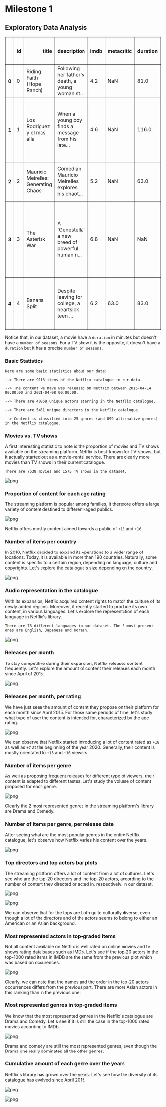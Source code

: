 # Milestone 1
## Exploratory Data Analysis





<div>
<table border="1" class="dataframe">
  <thead>
    <tr style="text-align: right;">
      <th></th>
      <th>id</th>
      <th>title</th>
      <th>description</th>
      <th>imdb</th>
      <th>metacritic</th>
      <th>duration</th>
      <th>number of seasons</th>
      <th>audio</th>
      <th>family friendly</th>
      <th>age rating</th>
      <th>release date on Netflix</th>
      <th>actual_release_year</th>
      <th>actors</th>
      <th>directors</th>
      <th>countries</th>
      <th>genres</th>
      <th>alternate genres</th>
      <th>month</th>
      <th>year</th>
    </tr>
  </thead>
  <tbody>
    <tr>
      <th>0</th>
      <td>0</td>
      <td>Riding Faith (Hope Ranch)</td>
      <td>Following her father's death, a young woman st...</td>
      <td>4.2</td>
      <td>NaN</td>
      <td>81.0</td>
      <td>NaN</td>
      <td>English</td>
      <td>False</td>
      <td>10+</td>
      <td>2020-06-17</td>
      <td>2020</td>
      <td>[0, 1, 2, 3, 4]</td>
      <td>[5]</td>
      <td>[0, 1, 2, 3, 4, 5, 6, 7, 8, 9, 10, 11, 12, 13,...</td>
      <td>[0, 1]</td>
      <td>[2, 3, 4, 5]</td>
      <td>6</td>
      <td>2020</td>
    </tr>
    <tr>
      <th>1</th>
      <td>1</td>
      <td>Los Rodriguez y el mas alla</td>
      <td>When a young boy finds a message from his late...</td>
      <td>4.6</td>
      <td>NaN</td>
      <td>116.0</td>
      <td>NaN</td>
      <td>European Spanish</td>
      <td>False</td>
      <td>10+</td>
      <td>2020-03-22</td>
      <td>2019</td>
      <td>[6, 7, 8, 9, 10, 11, 12, 13, 14, 15, 16, 17]</td>
      <td>[18]</td>
      <td>[15, 16, 17, 18, 19, 20, 21, 22, 23, 24, 25, 2...</td>
      <td>[6, 1, 7]</td>
      <td>[8, 9, 10, 11, 12, 13, 14, 15, 16, 17, 18]</td>
      <td>3</td>
      <td>2020</td>
    </tr>
    <tr>
      <th>2</th>
      <td>2</td>
      <td>Mauricio Meirelles: Generating Chaos</td>
      <td>Comedian Mauricio Meirelles explores his chaot...</td>
      <td>5.2</td>
      <td>NaN</td>
      <td>63.0</td>
      <td>NaN</td>
      <td>Brazilian Portuguese</td>
      <td>False</td>
      <td>18+</td>
      <td>2020-04-16</td>
      <td>2020</td>
      <td>[19]</td>
      <td>[20]</td>
      <td>[32, 0, 15, 33, 1, 34, 35, 16, 36, 37, 38, 17,...</td>
      <td>[6, 19]</td>
      <td>[11, 20, 21, 22]</td>
      <td>4</td>
      <td>2020</td>
    </tr>
    <tr>
      <th>3</th>
      <td>3</td>
      <td>The Asterisk War</td>
      <td>A 'Genestella' a new breed of powerful human n...</td>
      <td>6.8</td>
      <td>NaN</td>
      <td>NaN</td>
      <td>1.0</td>
      <td>Japanese</td>
      <td>False</td>
      <td>13+</td>
      <td>2018-07-01</td>
      <td>2015</td>
      <td>[21, 22, 23, 24, 25, 26, 27, 28, 29, 30, 31, 32]</td>
      <td>NaN</td>
      <td>[32, 0, 33, 34, 35, 36, 37, 38, 39, 40, 41, 42...</td>
      <td>[23, 24]</td>
      <td>[24, 25, 26, 27, 28]</td>
      <td>7</td>
      <td>2018</td>
    </tr>
    <tr>
      <th>4</th>
      <td>4</td>
      <td>Banana Split</td>
      <td>Despite leaving for college, a heartsick teen ...</td>
      <td>6.2</td>
      <td>63.0</td>
      <td>83.0</td>
      <td>NaN</td>
      <td>English</td>
      <td>False</td>
      <td>16+</td>
      <td>2020-07-26</td>
      <td>2018</td>
      <td>[33, 34, 35, 36, 37, 38, 39, 40]</td>
      <td>[41]</td>
      <td>[2, 13]</td>
      <td>[6]</td>
      <td>[11, 3, 29, 30]</td>
      <td>7</td>
      <td>2020</td>
    </tr>
  </tbody>
</table>
</div>



Notice that, in our dataset, a movie have a `duration` in minutes but doesn't have a `number of seasons`. For a TV show it is the opposite, it doesn't have a `duration` but it has a precise `number of seasons`.

### Basic Statistics

    Here are some basic statistics about our data:
    
    --> There are 9113 items of the Netflix catalogue in our data.
    
    --> The content we have was released on Netflix between 2015-04-14 00:00:00 and 2021-04-08 00:00:00.
    
    --> There are 40868 unique actors starring in the Netflix catalogue.
    
    --> There are 5451 unique directors in the Netflix catalogue.
    
    --> Content is classified into 25 genres (and 899 alternative genres) in the Netflix catalogue.
    


### Movies vs. TV shows 

A first interesting statistic to note is the proportion of movies and TV shows available on the streaming platform. Netflix is best-known for TV-shows, but it actually started out as a movie-rental service. There are clearly more movies than TV shows in their current catalogue.

    There are 7538 movies and 1575 TV shows in the dataset.



    
![png](eda_files/eda_10_1.png)
    


### Proportion of content for each age rating

The streaming platform is popular among families, it therefore offers a large variety of content destined to different-aged publics. 


    
![png](eda_files/eda_12_0.png)
    


Netflix offers mostly content aimed towards a public of `+13` and `+16`.

### Number of items per country

In 2010, Netflix decided to expand its operations to a wider range of locations. Today, it is available in more than 190 countries. Naturally, some content is specific to a certain region, depending on language, culture and copyrights. Let's explore the catalogue's size depending on the country.


    
![png](eda_files/eda_15_0.png)
    


### Audio representation in the catalogue

With its expansion, Netflix acquired content rights to match the culture of its newly added regions. Moreover, it recently started to produce its own content, in various languages. Let's explore the representation of each language in Netflix's library.

    There are 73 different languages in our dataset. The 3 most present ones are English, Japanese and Korean.



    
![png](eda_files/eda_17_1.png)
    


### Releases per month

To stay competitive during their expansion, Netflix releases content frequently. Let's explore the amount of content their releases each month since April of 2015.


    
![png](eda_files/eda_19_0.png)
    


### Releases per month, per rating

We have just seen the amount of content they propose on their platform for each month since April 2015. For those same periods of time, let's study what type of user the content is intended for, characterized by the age rating.


    
![png](eda_files/eda_21_0.png)
    


We can observe that Netflix started introducing a lot of content rated as `+18` as well as `+7` at the beginning of the year 2020. Generally, their content is mostly orientated to `+13` and `+16` viewers.

### Number of items per genre

As well as proposing frequent releases for different type of viewers, their content is adapted to different tastes. Let's study the volume of content proposed for each genre.


    
![png](eda_files/eda_24_0.png)
    


Clearly the 2 most represented genres in the streaming platform's library are Drama and Comedy.

### Number of items per genre, per release date

After seeing what are the most popular genres in the entire Netflix catalogue, let's observe how Netflix varies his content over the years.


    
![png](eda_files/eda_28_0.png)
    


### Top directors and top actors bar plots

The streaming platform offers a lot of content from a lot of cultures. Let's see who are the top-20 directors and the top-20 actors, according to the number of content they directed or acted in, respectively, in our dataset.


    
![png](eda_files/eda_30_0.png)
    



    
![png](eda_files/eda_30_1.png)
    


We can observe that for the tops are both quite culturally diverse, even though a lot of the directors and of the actors seems to belong to either an American or an Asian background.

### Most represented actors in top-graded items

Not all content available on Netflix is well rated on online movies and tv shows rating data bases such as IMDb. Let's see if the top-20 actors in the top-1000 rated items in IMDB are the same from the previous plot which was based on occurences.


    
![png](eda_files/eda_33_0.png)
    


Clearly, we can note that the names and the order in the top-20 actors occurrences differs from the previous part. There are more Asian actors in this ranking than in the previous one.

### Most represented genres in top-graded items

We know that the most represented genres in the Netflix's catalogue are Drama and Comedy. Let's see if it is still the case in the top-1000 rated movies according to IMDb.


    
![png](eda_files/eda_36_0.png)
    


Drama and comedy are still the most represented genres, even though the Drama one really dominates all the other genres.

### Cumulative amount of each genre over the years

Netflix's library has grown over the years. Let's see how the diversity of its catalogue has evolved since April 2015.


    
![png](eda_files/eda_41_0.png)
    



    
![png](eda_files/eda_42_0.png)
    

